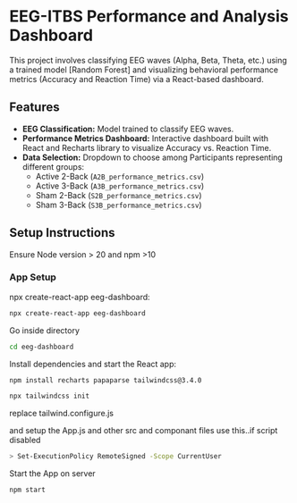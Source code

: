 # EEG-ITBS Performance and Analysis Dashboard

This project involves classifying EEG waves (Alpha, Beta, Theta, etc.) using a trained model [Random Forest] and visualizing behavioral performance metrics (Accuracy and Reaction Time) via a React-based dashboard.

## Features
- **EEG Classification:** Model trained to classify EEG waves.
- **Performance Metrics Dashboard:** Interactive dashboard built with React and Recharts library to visualize Accuracy vs. Reaction Time.
- **Data Selection:** Dropdown to choose among Participants representing different groups:
  - Active 2-Back (`A2B_performance_metrics.csv`)
  - Active 3-Back (`A3B_performance_metrics.csv`)
  - Sham 2-Back (`S2B_performance_metrics.csv`)
  - Sham 3-Back (`S3B_performance_metrics.csv`)

## Setup Instructions
Ensure Node version > 20 and npm >10 

### App Setup
npx create-react-app eeg-dashboard:
```bash
npx create-react-app eeg-dashboard
```
Go inside directory
```bash
cd eeg-dashboard
```

Install dependencies and start the React app:
```bash
npm install recharts papaparse tailwindcss@3.4.0

npx tailwindcss init
```
replace tailwind.configure.js 


and setup the App.js
and other src and componant files
use this..if script disabled
```bash
> Set-ExecutionPolicy RemoteSigned -Scope CurrentUser
```

Start the App on server
```bash
npm start
```


